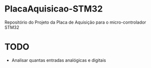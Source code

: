 # PlacaAquisicao-STM32
Repositório do Projeto da Placa de Aquisição para o micro-controlador STM32

# TODO
- Analisar quantas entradas analógicas e digitais 
